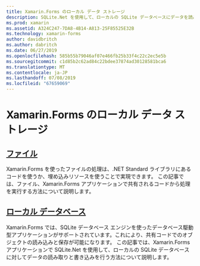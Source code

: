 ```yaml
---
title: Xamarin.Forms のローカル データ ストレージ
description: SQLite.Net を使用して、ローカルの SQLite データベースにデータを読み書きする方法とファイル共有の Xamarin.Forms コードから処理を実行する方法について説明します。
ms.prod: xamarin
ms.assetid: A324C247-7DA8-4B14-A813-25F85525E32B
ms.technology: xamarin-forms
author: davidbritch
ms.author: dabritch
ms.date: 06/27/2019
ms.openlocfilehash: 585b55b79046af07e466fb25b33f4c22c2ec5e5b
ms.sourcegitcommit: c1d85b2c62ad84c22bdee37874ad30128581bca6
ms.translationtype: MT
ms.contentlocale: ja-JP
ms.lasthandoff: 07/08/2019
ms.locfileid: "67659069"
---
```

# <a name="xamarinforms-local-data-storage"></a>Xamarin.Forms のローカル データ ストレージ

## <a name="filesfilesmd"></a>[ファイル](files.md)

Xamarin.Forms を使ったファイルの処理は、.NET Standard ライブラリにあるコードを使うか、埋め込みリソースを使うことで実現できます。 この記事では、ファイル、Xamarin.Forms アプリケーションで共有されるコードから処理を実行する方法について説明します。

## <a name="local-databasesdatabasesmd"></a>[ローカル データベース](databases.md)

Xamarin.Forms では、SQLite データベース エンジンを使ったデータベース駆動型アプリケーションがサポートされています。これにより、共有コードでのオブジェクトの読み込みと保存が可能になります。 この記事では、Xamarin.Forms アプリケーションで SQLite.Net を使用して、ローカルの SQLite データベースに対してデータの読み取りと書き込みを行う方法について説明します。
